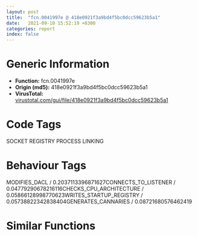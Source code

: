 ```yaml
---
layout: post
title:  "fcn.0041997e @ 418e0921f3a9bd4f5bc0dcc59623b5a1"
date:   2021-09-10 15:52:19 +0300
categories: report
index: false
---
```


# Generic Information
- **Function:** fcn.0041997e
- **Origin (md5):** 418e0921f3a9bd4f5bc0dcc59623b5a1
- **VirusTotal:** [virustotal.com/gui/file/418e0921f3a9bd4f5bc0dcc59623b5a1][virustotal_ref]

# Code Tags
<span class="tag" id="SOCKET">SOCKET</span>
<span class="tag" id="REGISTRY">REGISTRY</span>
<span class="tag" id="PROCESS">PROCESS</span>
<span class="tag" id="LINKING">LINKING</span>


# Behaviour Tags
<span class="bhv-tag" id="MODIFIES_DACL">MODIFIES_DACL / 0.2037113396871627</span><span class="bhv-tag" id="CONNECTS_TO_LISTENER">CONNECTS_TO_LISTENER / 0.04779290678216116</span><span class="bhv-tag" id="CHECKS_CPU_ARCHITECTURE">CHECKS_CPU_ARCHITECTURE / 0.05866128998770623</span><span class="bhv-tag" id="WRITES_STARTUP_REGISTRY">WRITES_STARTUP_REGISTRY / 0.05738822342838404</span><span class="bhv-tag" id="GENERATES_CANNARIES">GENERATES_CANNARIES / 0.08721680576462419</span>

# Similar Functions
<script type="text/javascript" src="https://www.gstatic.com/charts/loader.js"></script>
<script type="text/javascript">

    google.charts.load('current', {'packages':['corechart']});
    google.charts.setOnLoadCallback(drawChart);

    function drawChart() {
    var data = new google.visualization.DataTable();
        data.addColumn('number', 'X');
        data.addColumn('number', 'Y');
        data.addColumn({type: 'string', role: 'tooltip', 'p': {'html': true}});
        data.addColumn({'type': 'string', 'role': 'style'});
        
        data.addRows([
    [-458.2239685058594, 74.01712799072266, '<b><a href="/report/fcn.0041997e@418e0921f3a9bd4f5bc0dcc59623b5a1">fcn.0041997e</a><br>@418e0921f3a9bd4f5bc0dcc59623b5a1</b><br>push ebp<br>mov ebp, esp<br>sub esp, 0x624<br>mov eax, dword[0x4a83f0]<br>xor eax, ebp<br>mov dword[ebp-4], eax<br>push esi<br>push edi<br>xor eax, eax<br>xor edi, edi<br>mov esi, 0x400<br>push esi<br>mov word[ebp-0x614], ax<br>lea eax, [ebp-0x612]<br>push edi<br>push eax<br>mov dword[ebp-0x61c], edi<br>mov dword[ebp-0x618], edi<br>call fcn.0043fe30<br>xor eax, eax<br>push 0x208<br>mov word[ebp-0x210], ax<br>lea eax, [ebp-0x20e]<br>push edi<br>push eax<br>mov dword[ebp-0x624], esi<br>call fcn.0043fe30<br>add esp, 0x18<br>push str.IsWow64Process<br>push str.kernel32<br>mov dword[ebp-0x620], edi<br>call dword[sym.imp.KERNEL32.dll_GetModuleHandleA]<br>push eax<br>call dword[sym.imp.KERNEL32.dll_GetProcAddress]<br>mov esi, eax<br>cmp esi, edi<br>je 0x419a18<br>lea eax, [ebp-0x620]<br>push eax<br>call dword[sym.imp.KERNEL32.dll_GetCurrentProcess]<br>push eax<br>call esi<br>test eax, eax<br>je 0x419a1e<br>mov eax, dword[ebp-0x620]<br>neg eax<br>sbb eax, eax<br>lea ecx, [ebp-0x618]<br>push ecx<br>and eax, 0x200<br>inc eax<br>push eax<br>push edi<br>push str.SOFTWARE_baidu_<br>push reloc.WS2_32.dll_bind<br>call dword[sym.imp.ADVAPI32.dll_RegOpenKeyExA]<br>test eax, eax<br>jne 0x419aae<br>lea eax, [ebp-0x624]<br>push eax<br>lea eax, [ebp-0x614]<br>push eax<br>push edi<br>push edi<br>push str.CustomID<br>push dword[ebp-0x618]<br>call dword[sym.imp.ADVAPI32.dll_RegQueryValueExA]<br>test eax, eax<br>jne 0x419aa2<br>push 0x104<br>lea eax, [ebp-0x614]<br>push eax<br>lea eax, [ebp-0x210]<br>push 0x105<br>push eax<br>mov dword[ebp-0x61c], 1<br>call fcn.0044844d<br>lea eax, [ebp-0x210]<br>push eax<br>call fcn.0043eef2<br>add esp, 0x14<br>mov dword[ebx], eax<br>push dword[ebp-0x618]<br>call dword[sym.imp.ADVAPI32.dll_RegCloseKey]<br>mov ecx, dword[ebp-4]<br>mov eax, dword[ebp-0x61c]<br>pop edi<br>xor ecx, ebp<br>pop esi<br>call fcn.0043e257<br>leave <br>ret <br><eoc> ', 'point { fill-color: #e0440e; }'],
[254.03744506835938, 343.7928161621094, '<b><a href="/report/fcn.10001250@b74a1e462e0b6bacec09e2503391e156">fcn.10001250</a><br>@b74a1e462e0b6bacec09e2503391e156</b><br>push ebp<br>mov ebp, esp<br>sub esp, 0x1d8<br>mov eax, dword[0x1001e004]<br>xor eax, ebp<br>mov dword[ebp-4], eax<br>push esi<br>push edi<br>lea eax, [ebp-0x198]<br>push eax<br>lea eax, [ebp-0x1b0]<br>push eax<br>lea eax, [ebp-0x19c]<br>push eax<br>lea eax, [ebp-0x1a0]<br>push eax<br>push 0<br>call dword[sym.imp.KERNEL32.dll_GetDiskFreeSpaceA]<br>lea eax, [ebp-0x1d8]<br>push eax<br>call dword[sym.imp.KERNEL32.dll_GetSystemInfo]<br>push str.GetDiskFreeSpaceA<br>push str.kernel32.dll<br>call dword[sym.imp.KERNEL32.dll_GetModuleHandleA]<br>push eax<br>call dword[sym.imp.KERNEL32.dll_GetProcAddress]<br>lea ecx, [ebp-0x1ac]<br>push ecx<br>lea ecx, [ebp-0x1b4]<br>push ecx<br>lea ecx, [ebp-0x1a4]<br>push ecx<br>lea ecx, [ebp-0x1a8]<br>push ecx<br>push 0<br>call eax<br>mov eax, dword[ebp-0x198]<br>mov ecx, dword[ebp-0x19c]<br>mov esi, dword[ebp-0x1a0]<br>movzx edx, word[ebp-0x1b6]<br>imul edx, dword[ebp-0x1c0]<br>shr eax, 0xa<br>imul ecx, eax<br>mov dword[ebp-0x198], eax<br>mov eax, dword[ebp-0x1a8]<br>mov dword[ebp-0x1c0], edx<br>imul edx, dword[ebp-0x1c4]<br>imul esi, ecx<br>mov dword[ebp-0x19c], ecx<br>mov ecx, dword[ebp-0x1a4]<br>imul ecx, dword[ebp-0x1ac]<br>push 0x134<br>push 0<br>mov dword[ebp-0x1a0], esi<br>mov dword[ebp-0x1c4], edx<br>imul eax, ecx<br>mov dword[ebp-0x1a4], ecx<br>mov dword[ebp-0x194], 0x1b851018<br>mov dword[ebp-0x190], 0xff96d268<br>mov dword[ebp-0x18c], 0xe7d206f0<br>mov dword[ebp-0x1a8], eax<br>mov dword[ebp-0x188], 0x34262018<br>mov dword[ebp-0x184], 0x505e39c8<br>lea edi, [eax+edx]<br>mov dword[ebp-0x180], 0x3b290018<br>lea eax, [ebp-0x138]<br>mov dword[ebp-0x17c], 0xd894c018<br>push eax<br>add edi, esi<br>mov dword[ebp-0x178], 0x8de9f378<br>mov dword[ebp-0x174], 0x3a323000<br>mov dword[ebp-0x170], 0x12a0b928<br>mov dword[ebp-0x16c], 0xfbccab78<br>mov dword[ebp-0x168], 0xae28b268<br>mov dword[ebp-0x164], 0x7e839268<br>mov dword[ebp-0x160], 0x208f24b8<br>mov dword[ebp-0x15c], 0xd3dc24b8<br>mov dword[ebp-0x158], 0x5544cb78<br>mov dword[ebp-0x154], 0xf45d9928<br>mov dword[ebp-0x150], 0x6308a158<br>mov dword[ebp-0x14c], 0xfbc4e000<br>mov dword[ebp-0x148], 0x1bbb0390<br>mov dword[ebp-0x144], 0x57d23268<br>mov dword[ebp-0x140], 0x76069378<br>mov dword[ebp-0x13c], 0xff2c8ef0<br>call fcn.100053b0<br>add esp, 0xc<br>xor eax, eax<br>cmp dword[ebp+eax*4-0x194], edi<br>je 0x100014f8<br>inc eax<br>cmp eax, 0x64<br>jl 0x10001440<br>push edi<br>push str.0x_X_n<br>push 0x1001f27c<br>call fcn.10001210<br>add esp, 0xc<br>push 0<br>push 0x1001ba28<br>push 0x1001f27c<br>push 0<br>call dword[sym.imp.USER32.dll_MessageBoxA]<br>push 0<br>call dword[sym.imp.USER32.dll_OpenClipboard]<br>test eax, eax<br>je 0x1000150a<br>call dword[sym.imp.USER32.dll_EmptyClipboard]<br>mov ecx, 0x1001f27c<br>lea edx, [ecx+1]<br>mov al, byte[ecx]<br>inc ecx<br>test al, al<br>jne 0x10001498<br>sub ecx, edx<br>lea eax, [ecx+1]<br>push eax<br>push 2<br>call dword[sym.imp.KERNEL32.dll_GlobalAlloc]<br>mov dword[0x1001f244], eax<br>test eax, eax<br>je 0x10001528<br>push eax<br>call dword[sym.imp.KERNEL32.dll_GlobalLock]<br>push 0x1001f27c<br>push eax<br>mov dword[0x1001f23c], eax<br>call fcn.10001210<br>add esp, 8<br>push dword[0x1001f244]<br>call dword[sym.imp.KERNEL32.dll_GlobalUnlock]<br>push dword[0x1001f244]<br>push 7<br>call dword[sym.imp.USER32.dll_SetClipboardData]<br>call dword[sym.imp.USER32.dll_CloseClipboard]<br>push 0<br>call dword[sym.imp.KERNEL32.dll_ExitProcess]<br>mov ecx, dword[ebp-4]<br>mov eax, edi<br>pop edi<br>xor ecx, ebp<br>pop esi<br>call fcn.100036c6<br>mov esp, ebp<br>pop ebp<br>ret <br>push str.OpenClipboard<br>call fcn.10006e66<br>push str.pause<br>call fcn.1000863d<br>add esp, 8<br>push 1<br>call fcn.10006e2c<br>push str.GlobalAlloc<br>call fcn.10006e66<br>add esp, 4<br>call dword[sym.imp.USER32.dll_CloseClipboard]<br>push str.pause<br>call fcn.1000863d<br>add esp, 4<br>push 1<br>call fcn.10006e2c<br>int3 <br><eoc> ', 'null'],
[131.54286193847656, -407.9364318847656, '<b><a href="/report/fcn.0040c178@418e0921f3a9bd4f5bc0dcc59623b5a1">fcn.0040c178</a><br>@418e0921f3a9bd4f5bc0dcc59623b5a1</b><br>push ebp<br>mov ebp, esp<br>sub esp, 0x620<br>mov eax, dword[0x4a83f0]<br>xor eax, ebp<br>mov dword[ebp-4], eax<br>push edi<br>xor eax, eax<br>xor edi, edi<br>push 0x400<br>mov word[ebp-0x614], ax<br>lea eax, [ebp-0x612]<br>push edi<br>push eax<br>mov dword[ebp-0x61c], edi<br>mov dword[ebp-0x618], edi<br>call fcn.0043fe30<br>xor eax, eax<br>push 0x208<br>mov word[ebp-0x210], ax<br>lea eax, [ebp-0x20e]<br>push edi<br>push eax<br>mov dword[ebp-0x620], 0x400<br>call fcn.0043fe30<br>add esp, 0x18<br>call fcn.0040b7d9<br>neg eax<br>sbb eax, eax<br>and eax, 0x200<br>lea ecx, [ebp-0x618]<br>push ecx<br>inc eax<br>push eax<br>push edi<br>push str.SOFTWARE_baidu_Baidu<br>push reloc.WS2_32.dll_bind<br>call dword[sym.imp.ADVAPI32.dll_RegOpenKeyExW]<br>test eax, eax<br>jne 0x40c272<br>lea eax, [ebp-0x620]<br>push eax<br>lea eax, [ebp-0x614]<br>push eax<br>push edi<br>push edi<br>push str.SupplyID<br>push dword[ebp-0x618]<br>call dword[sym.imp.ADVAPI32.dll_RegQueryValueExW]<br>test eax, eax<br>jne 0x40c266<br>push 0x104<br>lea eax, [ebp-0x614]<br>push eax<br>lea eax, [ebp-0x210]<br>push 0x105<br>push eax<br>mov dword[ebp-0x61c], 1<br>call fcn.0044844d<br>lea eax, [ebp-0x210]<br>push eax<br>call fcn.0043eef2<br>add esp, 0x14<br>mov dword[ebx], eax<br>push dword[ebp-0x618]<br>call dword[sym.imp.ADVAPI32.dll_RegCloseKey]<br>mov ecx, dword[ebp-4]<br>mov eax, dword[ebp-0x61c]<br>xor ecx, ebp<br>pop edi<br>call fcn.0043e257<br>leave <br>ret <br><eoc> ', 'null'],

        ]);

    var options = {
        title: 'Similarity Plot',
        legend: 'none',
        colors: ['#dedbd9', '#e6693e', '#ec8f6e', '#f3b49f', '#f6c7b6'],
        tooltip: {isHtml: true, trigger: 'both'},
        explorer: {
        actions: ["dragToZoom", "rightClickToReset"],
        },
        chartArea: {
        width: '80%',
        height: '80%'
        },
        width: '100%',
        height: '100%'
    };

    var chart = new google.visualization.ScatterChart(document.getElementById('chart_div'));

    chart.draw(data, options);
    }
    
</script>


<div id="chart_div" style="width: 100%px; height: 100%;"></div>

# Disassembled Code
{% highlight nasm %}

push ebp
mov ebp, esp
sub esp, 0x624
mov eax, dword[0x4a83f0]
xor eax, ebp
mov dword[ebp-4], eax
push esi
push edi
xor eax, eax
xor edi, edi
mov esi, 0x400
push esi
mov word[ebp-0x614], ax
lea eax, [ebp-0x612]
push edi
push eax
mov dword[ebp-0x61c], edi
mov dword[ebp-0x618], edi
call fcn.0043fe30
xor eax, eax
push 0x208
mov word[ebp-0x210], ax
lea eax, [ebp-0x20e]
push edi
push eax
mov dword[ebp-0x624], esi
call fcn.0043fe30
add esp, 0x18
push str.IsWow64Process
push str.kernel32
mov dword[ebp-0x620], edi
call dword[sym.imp.KERNEL32.dll_GetModuleHandleA]
push eax
call dword[sym.imp.KERNEL32.dll_GetProcAddress]
mov esi, eax
cmp esi, edi
je 0x419a18
lea eax, [ebp-0x620]
push eax
call dword[sym.imp.KERNEL32.dll_GetCurrentProcess]
push eax
call esi
test eax, eax
je 0x419a1e
mov eax, dword[ebp-0x620]
neg eax
sbb eax, eax
lea ecx, [ebp-0x618]
push ecx
and eax, 0x200
inc eax
push eax
push edi
push str.SOFTWARE_baidu_
push reloc.WS2_32.dll_bind
call dword[sym.imp.ADVAPI32.dll_RegOpenKeyExA]
test eax, eax
jne 0x419aae
lea eax, [ebp-0x624]
push eax
lea eax, [ebp-0x614]
push eax
push edi
push edi
push str.CustomID
push dword[ebp-0x618]
call dword[sym.imp.ADVAPI32.dll_RegQueryValueExA]
test eax, eax
jne 0x419aa2
push 0x104
lea eax, [ebp-0x614]
push eax
lea eax, [ebp-0x210]
push 0x105
push eax
mov dword[ebp-0x61c], 1
call fcn.0044844d
lea eax, [ebp-0x210]
push eax
call fcn.0043eef2
add esp, 0x14
mov dword[ebx], eax
push dword[ebp-0x618]
call dword[sym.imp.ADVAPI32.dll_RegCloseKey]
mov ecx, dword[ebp-4]
mov eax, dword[ebp-0x61c]
pop edi
xor ecx, ebp
pop esi
call fcn.0043e257
leave
ret

{% endhighlight %}

[virustotal_ref]: https://www.virustotal.com/gui/file/418e0921f3a9bd4f5bc0dcc59623b5a1